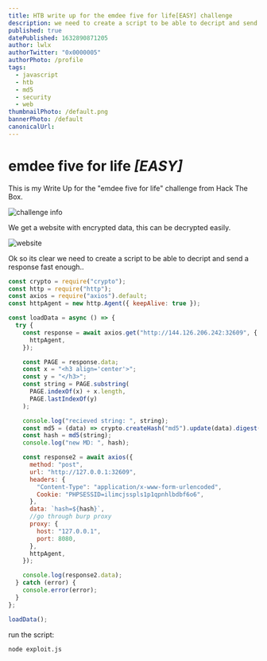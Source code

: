 ```yaml
---
title: HTB write up for the emdee five for life[EASY] challenge
description: we need to create a script to be able to decript and send a response fast enough.. 
published: true
datePublished: 1632890871205
author: lwlx
authorTwitter: "0x0000005"
authorPhoto: /profile
tags:
  - javascript
  - htb
  - md5
  - security
  - web
thumbnailPhoto: /default.png
bannerPhoto: /default
canonicalUrl:
---
```


# emdee five for life _[EASY]_

This is my Write Up for the "emdee five for life" challenge from Hack The Box.

![challenge info](/htb/emdeefiveforlife/challenge.png "challenge info")

We get a website with encrypted data, this can be decrypted easily.

![website](/htb/emdeefiveforlife/website.png "website info")

Ok so its clear we need to create a script to be able to decript and send a response fast enough.. 
```javascript
const crypto = require("crypto");
const http = require("http");
const axios = require("axios").default;
const httpAgent = new http.Agent({ keepAlive: true });

const loadData = async () => {
  try {
    const response = await axios.get("http://144.126.206.242:32609", {
      httpAgent,
    });

    const PAGE = response.data;
    const x = "<h3 align='center'>";
    const y = "</h3>";
    const string = PAGE.substring(
      PAGE.indexOf(x) + x.length,
      PAGE.lastIndexOf(y)
    );

    console.log("recieved string: ", string);
    const md5 = (data) => crypto.createHash("md5").update(data).digest("hex");
    const hash = md5(string);
    console.log("new MD: ", hash);

    const response2 = await axios({
      method: "post",
      url: "http://127.0.0.1:32609",
      headers: {
        "Content-Type": "application/x-www-form-urlencoded",
        Cookie: "PHPSESSID=ilimcjsspls1p1qpnhlbdbf6o6",
      },
      data: `hash=${hash}`,
      //go through burp proxy
      proxy: {
        host: "127.0.0.1",
        port: 8080,
      },
      httpAgent,
    });

    console.log(response2.data);
  } catch (error) {
    console.error(error);
  }
};

loadData();

```
run the script: 

```shell
node exploit.js

```